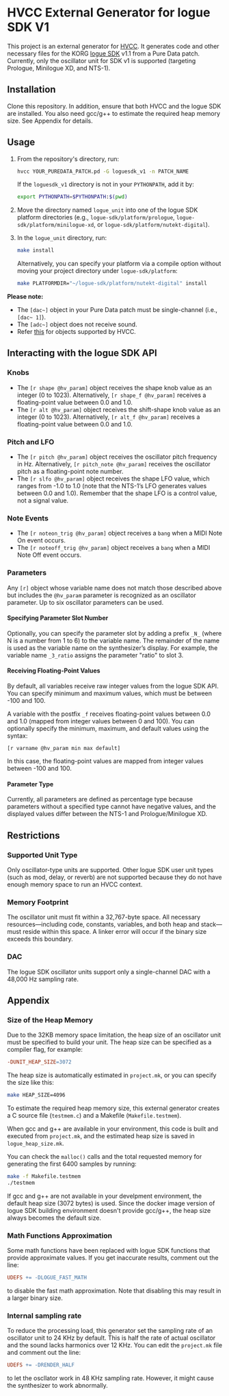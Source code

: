 # HVCC External Generator for logue SDK V1

This project is an external generator for [HVCC](https://github.com/Wasted-Audio/hvcc). It generates code and other necessary files for the KORG [logue SDK](https://github.com/korginc/logue-sdk) v1.1 from a Pure Data patch. Currently, only the oscillator unit for SDK v1 is supported (targeting Prologue, Minilogue XD, and NTS-1).

## Installation

Clone this repository. In addition, ensure that both HVCC and the logue SDK are installed. You also need gcc/g++ to estimate the required heap memory size. See Appendix for details.

## Usage

1. From the repository's directory, run:

   ```bash
   hvcc YOUR_PUREDATA_PATCH.pd -G loguesdk_v1 -n PATCH_NAME
   ```
 
   If the `loguesdk_v1` directory is not in your `PYTHONPATH`, add it by:
 
   ```bash
   export PYTHONPATH=$PYTHONPATH:$(pwd)
   ```

2. Move the directory named `logue_unit` into one of the logue SDK platform directories (e.g., `logue-sdk/platform/prologue`, `logue-sdk/platform/minilogue-xd`, or `logue-sdk/platform/nutekt-digital`).

3. In the `logue_unit` directory, run:

   ```bash
   make install
   ```

   Alternatively, you can specify your platform via a compile option without moving your project directory under `logue-sdk/platform`:

   ```bash
   make PLATFORMDIR="~/logue-sdk/platform/nutekt-digital" install
   ```

**Please note:**

- The `[dac~]` object in your Pure Data patch must be single-channel (i.e., `[dac~ 1]`).
- The `[adc~]` object does not receive sound.
- Refer [this](https://github.com/Wasted-Audio/hvcc/blob/develop/docs/09.supported_vanilla_objects.md) for objects supported by HVCC.

## Interacting with the logue SDK API

### Knobs

- The `[r shape @hv_param]` object receives the shape knob value as an integer (0 to 1023). Alternatively, `[r shape_f @hv_param]` receives a floating-point value between 0.0 and 1.0.
- The `[r alt @hv_param]` object receives the shift-shape knob value as an integer (0 to 1023). Alternatively, `[r alt_f @hv_param]` receives a floating-point value between 0.0 and 1.0.

### Pitch and LFO

- The `[r pitch @hv_param]` object receives the oscillator pitch frequency in Hz. Alternatively, `[r pitch_note @hv_param]` receives the oscillator pitch as a floating-point note number.
- The `[r slfo @hv_param]` object receives the shape LFO value, which ranges from -1.0 to 1.0 (note that the NTS-1’s LFO generates values between 0.0 and 1.0). Remember that the shape LFO is a control value, not a signal value.

### Note Events

- The `[r noteon_trig @hv_param]` object receives a `bang` when a MIDI Note On event occurs.
- The `[r noteoff_trig @hv_param]` object receives a `bang` when a MIDI Note Off event occurs.

### Parameters

Any `[r]` object whose variable name does not match those described above but includes the `@hv_param` parameter is recognized as an oscillator parameter. Up to six oscillator parameters can be used.

#### Specifying Parameter Slot Number

Optionally, you can specify the parameter slot by adding a prefix `_N_` (where N is a number from 1 to 6) to the variable name. The remainder of the name is used as the variable name on the synthesizer’s display. For example, the variable name `_3_ratio` assigns the parameter "ratio" to slot 3.

#### Receiving Floating-Point Values

By default, all variables receive raw integer values from the logue SDK API. You can specify minimum and maximum values, which must be between -100 and 100.

A variable with the postfix `_f` receives floating-point values between 0.0 and 1.0 (mapped from integer values between 0 and 100). You can optionally specify the minimum, maximum, and default values using the syntax:

```
[r varname @hv_param min max default]
```

In this case, the floating-point values are mapped from integer values between -100 and 100.

#### Parameter Type

Currently, all parameters are defined as percentage type because parameters without a specified type cannot have negative values, and the displayed values differ between the NTS-1 and Prologue/Minilogue XD.

## Restrictions

### Supported Unit Type

Only oscillator-type units are supported. Other logue SDK user unit types (such as mod, delay, or reverb) are not supported because they do not have enough memory space to run an HVCC context.

### Memory Footprint

The oscillator unit must fit within a 32,767-byte space. All necessary resources—including code, constants, variables, and both heap and stack—must reside within this space. A linker error will occur if the binary size exceeds this boundary.

### DAC

The logue SDK oscillator units support only a single-channel DAC with a 48,000 Hz sampling rate.

## Appendix

### Size of the Heap Memory

Due to the 32KB memory space limitation, the heap size of an oscillator unit must be specified to build your unit. The heap size can be specified as a compiler flag, for example:

```makefile
-DUNIT_HEAP_SIZE=3072
```

The heap size is automatically estimated in `project.mk`, or you can specify the size like this:

``` bash
make HEAP_SIZE=4096
```

To estimate the required heap memory size, this external generator creates a C source file (`testmem.c`) and a Makefile (`Makefile.testmem`). 

When gcc and g++ are available in your environment, this code is built and executed from `project.mk`, and the estimated heap size is saved in `logue_heap_size.mk`.

You can check the `malloc()` calls and the total requested memory for generating the first 6400 samples by running:

```bash
make -f Makefile.testmem
./testmem
```

If gcc and g++ are not available in your develpment environment, the default heap size (3072 bytes) is used. Since the docker image version of logue SDK building environment doesn't provide gcc/g++, the heap size always becomes the default size.

### Math Functions Approximation

Some math functions have been replaced with logue SDK functions that provide approximate values. If you get inaccurate results, comment out the line:

```makefile
UDEFS += -DLOGUE_FAST_MATH
```

to disable the fast math approximation. Note that disabling this may result in a larger binary size.

### Internal sampling rate

To reduce the processing load, this generator set the sampling rate of an oscillator unit to 24 KHz by default. This is half the rate of actual oscillator and the sound lacks harmonics over 12 KHz. You can edit the `project.mk` file and comment out the line:

```makefile
UDEFS += -DRENDER_HALF
```

to let the oscllator work in 48 KHz sampling rate. However, it might cause the synthesizer to work abnormally.
